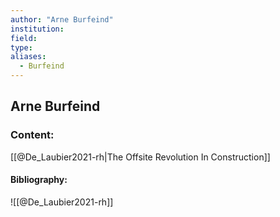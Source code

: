 ```yaml
---
author: "Arne Burfeind"
institution:
field:
type:
aliases:
  - Burfeind
---
```


## Arne Burfeind

### Content:
[[@De_Laubier2021-rh|The Offsite Revolution In Construction]]

#### Bibliography:

![[@De_Laubier2021-rh]]